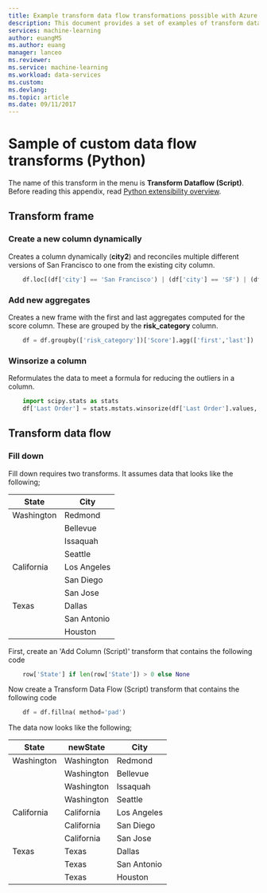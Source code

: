 ```yaml
---
title: Example transform data flow transformations possible with Azure Machine Learning Data Preparation  | Microsoft Docs
description: This document provides a set of examples of transform data flow transforms possible with Azure Machine Learning data preparation
services: machine-learning
author: euangMS
ms.author: euang
manager: lanceo
ms.reviewer: 
ms.service: machine-learning
ms.workload: data-services
ms.custom: 
ms.devlang: 
ms.topic: article 
ms.date: 09/11/2017
---
```


# Sample of custom data flow transforms (Python) 
The name of this transform in the menu is **Transform Dataflow (Script)**. Before reading this appendix, read [Python extensibility overview](data-prep-python-extensibility-overview.md).

## Transform frame
### Create a new column dynamically 
Creates a column dynamically (**city2**) and reconciles multiple different versions of San Francisco to one from the existing city column.
```python
    df.loc[(df['city'] == 'San Francisco') | (df['city'] == 'SF') | (df['city'] == 'S.F.') | (df['city'] == 'SAN FRANCISCO'), 'city2'] = 'San Francisco'
```

### Add new aggregates
Creates a new frame with the first and last aggregates computed for the score column. These are grouped by the **risk_category** column.
```python
    df = df.groupby(['risk_category'])['Score'].agg(['first','last'])
```
### Winsorize a column 
Reformulates the data to meet a formula for reducing the outliers in a column.
```python
    import scipy.stats as stats
    df['Last Order'] = stats.mstats.winsorize(df['Last Order'].values, limits=0.4)
```

## Transform data flow
### Fill down 
Fill down requires two transforms. It assumes data that looks like the following;


|State         |City       |
|--------------|-----------|
|Washington    |Redmond    |
|              |Bellevue   |
|              |Issaquah   |
|              |Seattle    |
|California    |Los Angeles|
|              |San Diego  |
|              |San Jose   |
|Texas         |Dallas     |
|              |San Antonio|
|              |Houston    |

First, create an 'Add Column (Script)' transform that contains the following code
```python
    row['State'] if len(row['State']) > 0 else None
```
Now create a Transform Data Flow (Script) transform that contains the following code
```python
    df = df.fillna( method='pad')
```

The data now looks like the following;

|State         |newState         |City       |
|--------------|--------------|-----------|
|Washington    |Washington    |Redmond    |
|              |Washington    |Bellevue   |
|              |Washington    |Issaquah   |
|              |Washington    |Seattle    |
|California    |California    |Los Angeles|
|              |California    |San Diego  |
|              |California    |San Jose   |
|Texas         |Texas         |Dallas     |
|              |Texas         |San Antonio|
|              |Texas         |Houston    |

